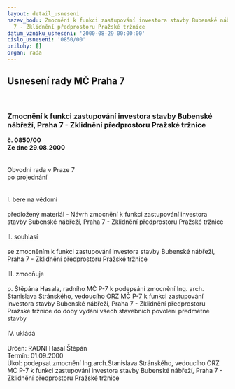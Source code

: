 ```yaml
---
layout: detail_usneseni
nazev_bodu: Zmocnění k funkci zastupování investora stavby Bubenské nábřeží, Praha
  7 - Zklidnění předprostoru Pražské tržnice
datum_vzniku_usneseni: '2000-08-29 00:00:00'
cislo_usneseni: '0850/00'
prilohy: []
organ: rada
---
```

<div id="ucUsn_pList" class="usn">
	<span><h2>Usnesení rady MČ Praha 7 </h2>
<br></span><div class="standBody">
<span><h3>Zmocnění k funkci zastupování investora stavby Bubenské nábřeží, Praha 7 - Zklidnění předprostoru Pražské tržnice</h3></span><div class="center">
		<strong>č. 0850/00</strong><br>
	</div>
<div class="center">
		<strong>Ze dne 29.08.2000</strong><br><br>
	</div>     <br>Obvodní rada v Praze 7<br>po projednání<br><br><br>I.	bere na vědomí<br><br> předložený materiál - Návrh zmocnění k funkci zastupování investora stavby Bubenské nábřeží, Praha 7 - Zklidnění předprostoru Pražské tržnice<br><br>II.	souhlasí <br><br>se zmocněním k funkci zastupování investora stavby Bubenské nábřeží, Praha 7 - Zklidnění předprostoru Pražské tržnice<br><br>III.	zmocňuje <br><br>p. Štěpána Hasala, radního MČ P-7 k podepsání zmocnění Ing. arch. Stanislava Stránského, vedoucího ORZ MČ P-7 k funkci zastupování investora stavby Bubenské nábřeží, Praha 7 - Zklidnění předprostoru Pražské tržnice do doby vydání všech stavebních povolení předmětné stavby<br><br>IV.	ukládá <br><br> Určen:	     	RADNI Hasal Štěpán<br>Termín: 01.09.2000<br>Úkol:	podepsat zmocnění Ing.arch.Stanislava Stránského, vedoucího ORZ MČ P-7 k funkci zastupování investora stavby Bubenské nábřeží, Praha 7 - Zklidnění předprostoru Pražské tržnice <br> </div>
</div>